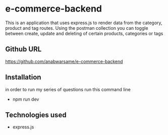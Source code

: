 # e-commerce-backend

This is an application that uses express.js to render data from the category, product and tag routes. Using the postman collection you can toggle between create, update and deleting of certain products, categories or tags

## Github URL

https://github.com/anabwarsame/e-commerce-backend

## Installation

in order to run my series of questions run this command line

- npm run dev

## Technologies used

- express.js
